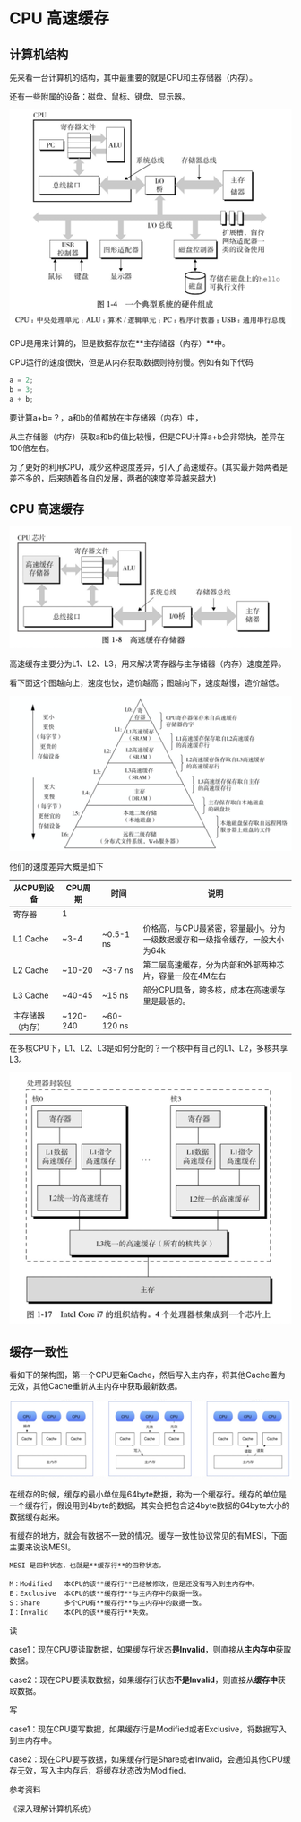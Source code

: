 # CPU 高速缓存

## 计算机结构
先来看一台计算机的结构，其中最重要的就是CPU和主存储器（内存）。

还有一些附属的设备：磁盘、鼠标、键盘、显示器。

![image.png](/image/cpu_cache_1.png)


CPU是用来计算的，但是数据存放在**主存储器（内存）**中。

CPU运行的速度很快，但是从内存获取数据则特别慢。例如有如下代码

```java
a = 2;
b = 3;
a + b;
```

要计算a+b=？，a和b的值都放在主存储器（内存）中，

从主存储器（内存）获取a和b的值比较慢，但是CPU计算a+b会非常快，差异在100倍左右。

为了更好的利用CPU，减少这种速度差异，引入了高速缓存。(其实最开始两者是差不多的，后来随着各自的发展，两者的速度差异越来越大)

## CPU 高速缓存

![image.png](/image/cpu_cache_2.png)

高速缓存主要分为L1、L2、L3，用来解决寄存器与主存储器（内存）速度差异。

看下面这个图越向上，速度也快，造价越高；图越向下，速度越慢，造价越低。

![image.png](/image/cpu_cache_3.png)


他们的速度差异大概是如下

| 从CPU到设备 | CPU周期 | 时间 | 说明 |
| --- | --- | --- | --- |
| 寄存器 | 1 |  |  |
| L1 Cache | ~3-4 | ~0.5-1 ns | 价格高，与CPU最紧密，容量最小。分为一级数据缓存和一级指令缓存，一般大小为64k |
| L2 Cache | ~10-20 | ~3-7 ns | 第二层高速缓存，分为内部和外部两种芯片，容量一般在4M左右 |
| L3 Cache | ~40-45 | ~15 ns | 部分CPU具备，跨多核，成本在高速缓存里是最低的。 |
| 主存储器（内存） | ~120-240 | ~60-120 ns |  |


在多核CPU下，L1、L2、L3是如何分配的？一个核中有自己的L1、L2，多核共享L3。

![image.png](/image/cpu_cache_4.png)


## 缓存一致性

看如下的架构图，第一个CPU更新Cache，然后写入主内存，将其他Cache置为无效，其他Cache重新从主内存中获取最新数据。

![image.png](/image/cpu_cache_5.png)


在缓存的时候，缓存的最小单位是64byte数据，称为一个缓存行。缓存的单位是一个缓存行，假设用到4byte的数据，其实会把包含这4byte数据的64byte大小的数据缓存起来。


有缓存的地方，就会有数据不一致的情况。缓存一致性协议常见的有MESI，下面主要来说说MESI。

```
MESI 是四种状态，也就是**缓存行**的四种状态。

M：Modified   本CPU的该**缓存行**已经被修改，但是还没有写入到主内存中。
E：Exclusive  本CPU的该**缓存行**与主内存中的数据一致。
S：Share      多个CPU有**缓存行**与主内存中的数据一致。
I：Invalid    本CPU的该**缓存行**失效。
```

读

case1：现在CPU要读取数据，如果缓存行状态**是Invalid**，则直接从**主内存中**获取数据。

case2：现在CPU要读取数据，如果缓存行状态**不是Invalid**，则直接从**缓存中**获取数据。

写

case1：现在CPU要写数据，如果缓存行是Modified或者Exclusive，将数据写入到主内存中。

case2：现在CPU要写数据，如果缓存行是Share或者Invalid，会通知其他CPU缓存无效，写入主内存后，将缓存状态改为Modified。

参考资料

《深入理解计算机系统》

